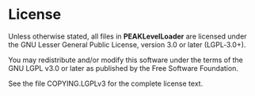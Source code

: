 # License

Unless otherwise stated, all files in **PEAKLevelLoader** are licensed under the GNU Lesser General Public License, version 3.0 or later (LGPL‑3.0+).

You may redistribute and/or modify this software under the terms of the GNU LGPL v3.0 or later as published by the Free Software Foundation.

See the file COPYING.LGPLv3 for the complete license text.
